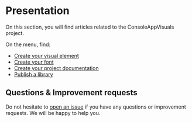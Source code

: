 # Presentation

On this section, you will find articles related to the ConsoleAppVisuals project.

On the menu, find:

- [Create your visual element](/ConsoleAppVisuals/articles/create_element.html)
- [Create your font](/ConsoleAppVisuals/articles/create_font.html)
- [Create your project documentation](/ConsoleAppVisuals/articles/create_docs.html)
- [Publish a library](/ConsoleAppVisuals/articles/publish_library.html)

## Questions & Improvement requests

Do not hesitate to [open an issue](https://github.com/MorganKryze/ConsoleAppVisuals/issues) if you have any questions or improvement requests. We will be happy to help you.
